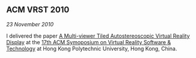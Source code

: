 ## ACM VRST 2010

*23 November 2010*

I delivered the paper [A Multi-viewer Tiled Autostereoscopic Virtual Reality Display][multiautovr] at the [17th ACM Symoposium on Virtual Reality Software &amp; Technology][vrst2010] at Hong Kong Polytechnic University, Hong Kong, China.

[vrst2010]: http://www.comp.polyu.edu.hk/conference/vrst2010/
[multiautovr]: research.html#multiautovr
